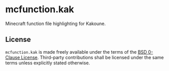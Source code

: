 # mcfunction.kak

Minecraft function file highlighting for Kakoune.

## License

`mcfunction.kak` is made freely available under the terms of the [BSD 0-Clause License](LICENSE).
Third-party contributions shall be licensed under the same terms unless explicitly stated otherwise.
